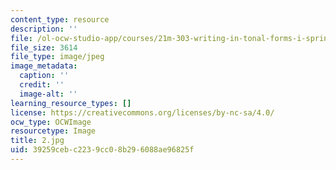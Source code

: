 ```yaml
---
content_type: resource
description: ''
file: /ol-ocw-studio-app/courses/21m-303-writing-in-tonal-forms-i-spring-2009/39259cebc2239cc08b296088ae96825f_2.jpg
file_size: 3614
file_type: image/jpeg
image_metadata:
  caption: ''
  credit: ''
  image-alt: ''
learning_resource_types: []
license: https://creativecommons.org/licenses/by-nc-sa/4.0/
ocw_type: OCWImage
resourcetype: Image
title: 2.jpg
uid: 39259ceb-c223-9cc0-8b29-6088ae96825f
---
```

